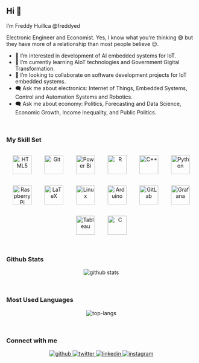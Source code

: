 ## Hi 👋


I’m Freddy Huillca @freddyed

Electronic Engineer and Economist. Yes, I know what you're thinking 😅 but they have more of a relationship than most people believe 😉.

- 👀 I’m interested in development of AI embedded systems for IoT.
- 🌱 I’m currently learning AIoT technologies and Government Gigital Transformation.
- 💞️ I’m looking to collaborate on software development projects for IoT embedded systems.
- 🗨️ Ask me about electronics: Internet of Things, Embedded Systems, Control and Automation Systems and Robotics. 
- 🗨️ Ask me about economy: Politics, Forecasting and Data Science, Economic Growth, Income Inequality, and Public Politics.

<br/>  

### My Skill Set  


  <tr>
    <td valign="top" width="100%">
      <div align="center">  
      <a href="https://en.wikipedia.org/wiki/HTML5" target="_blank"><img style="margin: 15px" src="https://profilinator.rishav.dev/skills-assets/html5-original-wordmark.svg" alt="HTML5" height="50" /></a>  
      <a href="https://github.com/" target="_blank"><img style="margin: 15px" src="https://profilinator.rishav.dev/skills-assets/git-scm-icon.svg" alt="Git" height="50" /></a>  
      <a href="https://powerbi.microsoft.com/en-us/" target="_blank"><img style="margin: 15px" src="https://i0.wp.com/eigp.es/wp-content/uploads/2022/06/datos-power-bi-logo.png" alt="Power Bi" height="50" /></a>  
      <a href="https://www.r-project.org/" target="_blank"><img style="margin: 15px" src="https://profilinator.rishav.dev/skills-assets/r.svg" alt="R" height="50" /></a>  
      <a href="https://www.cplusplus.com/" target="_blank"><img style="margin: 15px" src="https://profilinator.rishav.dev/skills-assets/cplusplus-original.svg" alt="C++" height="50" /></a>  
      <a href="https://www.python.org/" target="_blank"><img style="margin: 15px" src="https://profilinator.rishav.dev/skills-assets/python-original.svg" alt="Python" height="50" /></a>  
      <a href="https://www.raspberrypi.org/" target="_blank"><img style="margin: 15px" src="https://www.pngkit.com/png/full/244-2441871_rpi-logo-stacked-reg-print-raspberry-pi-3.png" alt="Raspberry Pi" height="50" /></a>  
      <a href="https://www.latex-project.org/" target="_blank"><img style="margin: 15px" src="https://upload.wikimedia.org/wikipedia/commons/2/25/LaTeX_logo.png" alt="LaTeX" height="50" /></a>  
      <a href="https://www.linux.org/" target="_blank"><img style="margin: 15px" src="https://profilinator.rishav.dev/skills-assets/linux-original.svg" alt="Linux" height="50" /></a>  
      <a href="https://www.arduino.cc/" target="_blank"><img style="margin: 15px" src="https://profilinator.rishav.dev/skills-assets/arduino.png" alt="Arduino" height="50" /></a>  
      <a href="https://about.gitlab.com/" target="_blank"><img style="margin: 15px" src="https://profilinator.rishav.dev/skills-assets/gitlab.svg" alt="GitLab" height="50" /></a>  
      <a href="https://grafana.com/" target="_blank"><img style="margin: 15px" src="https://profilinator.rishav.dev/skills-assets/grafana.png" alt="Grafana" height="50" /></a>  
      <a href="https://www.tableau.com/" target="_blank"><img style="margin: 15px" src="https://profilinator.rishav.dev/skills-assets/tableau.svg" alt="Tableau" height="50" /></a>  
      <a href="https://www.cprogramming.com/" target="_blank"><img style="margin: 15px" src="https://profilinator.rishav.dev/skills-assets/c-original.svg" alt="C" height="50" /></a>  
      </div>
    </td>
  </tr>

  
<br/>  

### Github Stats   
<div align="center">
  
![github stats](https://github-readme-stats.vercel.app/api?username=freddyed&show_icons=true&theme=radical)
 
</div>  

<br/>  

### Most Used Languages   
<div align="center">
  
![top-langs](https://github-readme-stats.vercel.app/api/top-langs?username=freddyed&show_icons=true&theme=radical)

</div>  

<br/>  

### Connect with me  
<div align="center">
<a href="https://github.com/freddyed" target="_blank">
<img src=https://img.shields.io/badge/github-%2324292e.svg?&style=for-the-badge&logo=github&logoColor=white alt=github style="margin-bottom: 5px;" />
</a>
<a href="https://twitter.com/freddyed_" target="_blank">
<img src=https://img.shields.io/badge/twitter-%2300acee.svg?&style=for-the-badge&logo=twitter&logoColor=white alt=twitter style="margin-bottom: 5px;" />
</a>
<a href="https://linkedin.com/in/freddyed" target="_blank">
<img src=https://img.shields.io/badge/linkedin-%231E77B5.svg?&style=for-the-badge&logo=linkedin&logoColor=white alt=linkedin style="margin-bottom: 5px;" />
</a>
<a href="https://instagram.com/freddyed_" target="_blank">
<img src=https://img.shields.io/badge/instagram-%23000000.svg?&style=for-the-badge&logo=instagram&logoColor=white alt=instagram style="margin-bottom: 5px;" />
</a>  
</div>  
  

<br/>  

<!---
freddyed/freddyed is a ✨ special ✨ repository because its `README.md` (this file) appears on your GitHub profile.
You can click the Preview link to take a look at your changes.
--->
